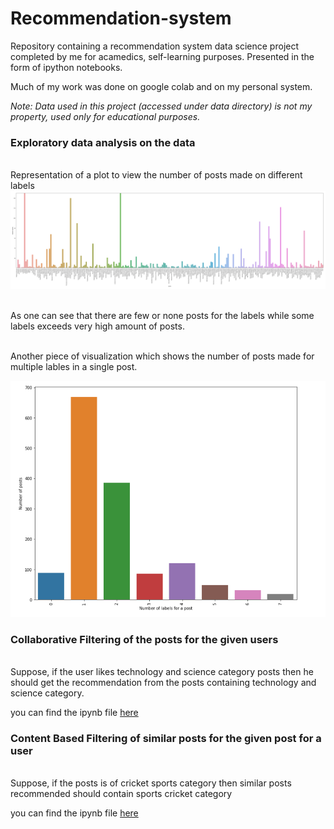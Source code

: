 # Recommendation-system
<div>
  Repository containing a recommendation system data science project completed 
  by me for acamedics, self-learning purposes. Presented in the form of ipython notebooks.
</div>

Much of my work was done on google colab and on my personal system.

<i>
  Note: Data used in this project (accessed under data directory) is not my property, used only for educational purposes.
</i>

<div>
  <h3>Exploratory data analysis on the data</h3>
  <br>Representation of a plot to view the number of posts made on different labels</br>
  <img src="https://github.com/JM-Rishav/Recommendation-system/blob/main/Posts_vs_label.png">
  
  <br>As one can see that there are few or none posts for the labels while some labels exceeds very high amount of posts.</br>
  
  <br>Another piece of visualization which shows the number of posts made for multiple lables in a single post.</br>
  
  <img src="https://github.com/JM-Rishav/Recommendation-system/blob/v0.1/Labels_for_post.png">

</div>  

<div>
  <h3>Collaborative Filtering of the posts for the given users</h3>
  <br>Suppose, if the user likes technology and science category posts then 
  he should get the recommendation from the posts containing technology and science category.</br>
  
  you can find the ipynb file <a href="https://github.com/JM-Rishav/Recommendation-system/blob/main/Collaborative%20Filtering.ipynb">here</a>
</div>

<div>
  <h3>Content Based Filtering of similar posts for the given post for a user</h3>
  <br>Suppose, if the posts is of cricket sports category then similar posts recommended
  should contain sports cricket category</br>
  
  you can find the ipynb file <a href="https://github.com/JM-Rishav/Recommendation-system/blob/main/Content%20Based%20Filtering.ipynb">here</a>
</div>
